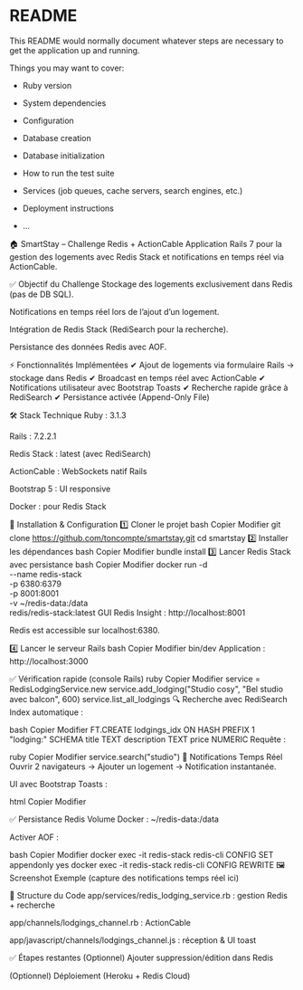# README

This README would normally document whatever steps are necessary to get the
application up and running.

Things you may want to cover:

- Ruby version

- System dependencies

- Configuration

- Database creation

- Database initialization

- How to run the test suite

- Services (job queues, cache servers, search engines, etc.)

- Deployment instructions

- ...

🏠 SmartStay – Challenge Redis + ActionCable
Application Rails 7 pour la gestion des logements avec Redis Stack et notifications en temps réel via ActionCable.

✅ Objectif du Challenge
Stockage des logements exclusivement dans Redis (pas de DB SQL).

Notifications en temps réel lors de l’ajout d’un logement.

Intégration de Redis Stack (RediSearch pour la recherche).

Persistance des données Redis avec AOF.

⚡ Fonctionnalités Implémentées
✔ Ajout de logements via formulaire Rails → stockage dans Redis
✔ Broadcast en temps réel avec ActionCable
✔ Notifications utilisateur avec Bootstrap Toasts
✔ Recherche rapide grâce à RediSearch
✔ Persistance activée (Append-Only File)

🛠 Stack Technique
Ruby : 3.1.3

Rails : 7.2.2.1

Redis Stack : latest (avec RediSearch)

ActionCable : WebSockets natif Rails

Bootstrap 5 : UI responsive

Docker : pour Redis Stack

🔧 Installation & Configuration
1️⃣ Cloner le projet
bash
Copier
Modifier
git clone https://github.com/toncompte/smartstay.git
cd smartstay
2️⃣ Installer les dépendances
bash
Copier
Modifier
bundle install
3️⃣ Lancer Redis Stack avec persistance
bash
Copier
Modifier
docker run -d \
 --name redis-stack \
 -p 6380:6379 \
 -p 8001:8001 \
 -v ~/redis-data:/data \
 redis/redis-stack:latest
GUI Redis Insight : http://localhost:8001

Redis est accessible sur localhost:6380.

4️⃣ Lancer le serveur Rails
bash
Copier
Modifier
bin/dev
Application : http://localhost:3000

✅ Vérification rapide (console Rails)
ruby
Copier
Modifier
service = RedisLodgingService.new
service.add_lodging("Studio cosy", "Bel studio avec balcon", 600)
service.list_all_lodgings
🔍 Recherche avec RediSearch
Index automatique :

bash
Copier
Modifier
FT.CREATE lodgings_idx ON HASH PREFIX 1 "lodging:" SCHEMA title TEXT description TEXT price NUMERIC
Requête :

ruby
Copier
Modifier
service.search("studio")
📡 Notifications Temps Réel
Ouvrir 2 navigateurs → Ajouter un logement → Notification instantanée.

UI avec Bootstrap Toasts :

html
Copier
Modifier

<div id="notifications"
     class="toast-container position-fixed top-0 end-0 p-3"
     data-turbo-permanent>
</div>
✅ Persistance Redis
Volume Docker : ~/redis-data:/data

Activer AOF :

bash
Copier
Modifier
docker exec -it redis-stack redis-cli CONFIG SET appendonly yes
docker exec -it redis-stack redis-cli CONFIG REWRITE
🖼 Screenshot Exemple
(capture des notifications temps réel ici)

📂 Structure du Code
app/services/redis_lodging_service.rb : gestion Redis + recherche

app/channels/lodgings_channel.rb : ActionCable

app/javascript/channels/lodgings_channel.js : réception & UI toast

✅ Étapes restantes
(Optionnel) Ajouter suppression/édition dans Redis

(Optionnel) Déploiement (Heroku + Redis Cloud)
